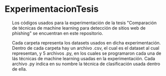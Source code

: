 # ExperimentacionTesis

<ul>Los códigos usados para la experimentación de la tesis "Comparación de técnicas de machine learning para detección de sitios web de phishing" se encuentran en este repositorio.</ul>
<ul>Cada carpeta representa los datasets usados en dicha experimentación. Dentro de cada carpeta hay un archivo .csv, el cual es el dataset al cual representan, y 5 archivos .py, en los cuales se programaron cada una de lás técnicas de machine learning usadas en la experimentación. Cada archivo .py indica en su nombre la técnica de clasificación usada dentro de ella.</ul>
